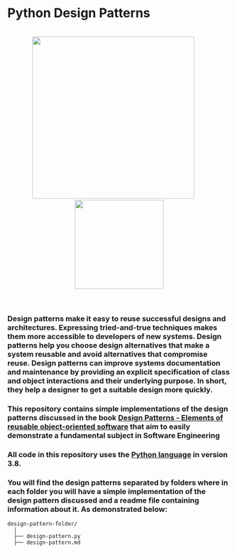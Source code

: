 # **Python Design Patterns**

</br>
<div align="center">
<img src="https://www.pngall.com/wp-content/uploads/2016/05/Python-Logo-PNG.png" width="365">&ensp;&ensp;&ensp;&ensp;
<img src="https://bgasparotto.com/wp-content/uploads/2016/11/design-patterns-logo-2.png" width="200">
</div>
</br></br>

### Design patterns make it easy to reuse successful designs and architectures. Expressing tried-and-true techniques makes them more accessible to developers of new systems. Design patterns help you choose design alternatives that make a system reusable and avoid alternatives that compromise reuse. Design patterns can improve systems documentation and maintenance by providing an explicit specification of class and object interactions and their underlying purpose. In short, they help a designer to get a suitable design more quickly.


### This repository contains simple implementations of the design patterns discussed in the book **[Design Patterns - Elements of reusable object-oriented software](https://g.co/kgs/2s3xxQ)** that aim to easily demonstrate a fundamental subject in Software Engineering


### All code in this repository uses the [Python language](https://www.python.org/downloads/) in version 3.8.


### You will find the design patterns separated by folders where in each folder you will have a simple implementation of the design pattern discussed and a readme file containing information about it. As demonstrated below:

```text
design-pattern-folder/
  |
  ├── design-pattern.py
  ├── design-pattern.md
```